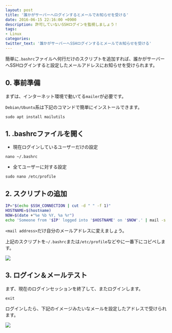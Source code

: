 ```yaml
---
layout: post
title: '誰かがサーバーへログインするとメールでお知らせを受ける'
date: 2016-06-15 22:16:00 +0900
description: 許可していないSSHログインを監視しましょう！
tags:
- Linux
categories:
twitter_text: '誰かがサーバーへSSHログインするとメールでお知らせを受ける'
---
```


簡単に`.bashrc`ファイルへ何行だけのスクリプトを追加すれば、誰かがサーバーへSSHログインすると設定したメールアドレスにお知らせを受けられます。

## 0. 事前準備

まずは、インターネット環境で動いてる`mailer`が必要です。

`Debian/Ubuntu`系は下記のコマンドで簡単にインストールできます。

```
sudo apt install mailutils
``` 

## 1. .bashrcファイルを開く

* 現在ログインしているユーザーだけの設定

```
nano ~/.bashrc
```

* 全てユーザーに対する設定

```
sudo nano /etc/profile
```

## 2. スクリプトの追加

```bash
IP="$(echo $SSH_CONNECTION | cut -d " " -f 1)"
HOSTNAME=$(hostname)
NOW=$(date +"%e %b %Y, %a %r")
echo 'Someone from '$IP' logged into '$HOSTNAME' on '$NOW'.' | mail -s 'SSH Login Notification' <mail address>
```

`<mail address>`だけ自分のメールアドレスに変えましょう。

上記のスクリプトを`~/.bashrc`または`/etc/profile`などやに一番下にコピペします。

<a href="https://minibrary.com/blogimg/img-2016-0615-001.png" data-lightbox="351"><img src="https://minibrary.com/blogimg/img-2016-0615-001.png"></a>

## 3. ログイン＆メールテスト

まず、現在のログインセッションを終了して、またログインします。

```
exit
```

ログインしたら、下記のイメージみたいなメールを設定したアドレスで受けられます。

<a href="https://minibrary.com/blogimg/img-2016-0615-002.png" data-lightbox="351"><img src="https://minibrary.com/blogimg/img-2016-0615-002.png"></a>
